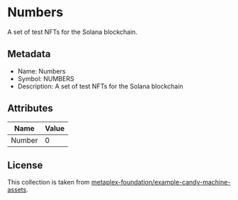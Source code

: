 # Numbers

A set of test NFTs for the Solana blockchain.

## Metadata

- Name: Numbers
- Symbol: NUMBERS
- Description: A set of test NFTs for the Solana blockchain

## Attributes

| Name   | Value |
|--------|-------|
| Number | 0     |

## License

This collection is taken
from [metaplex-foundation/example-candy-machine-assets](https://github.com/metaplex-foundation/example-candy-machine-assets).
